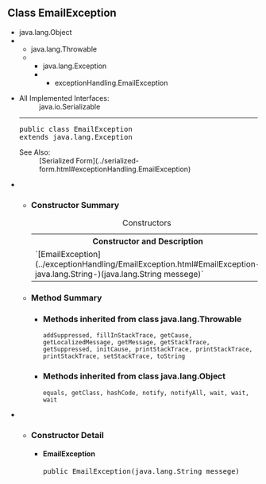  ## Class EmailException

</div>

<div class="contentContainer">

*   java.lang.Object
*   *   java.lang.Throwable
    *   *   java.lang.Exception
        *   *   exceptionHandling.EmailException

<div class="description">

*   <dl>

    <dt>All Implemented Interfaces:</dt>

    <dd>java.io.Serializable</dd>

    </dl>

    * * *

    <pre>public class <span class="typeNameLabel">EmailException</span>
    extends java.lang.Exception</pre>

    <dl>

    <dt><span class="seeLabel">See Also:</span></dt>

    <dd>[Serialized Form](../serialized-form.html#exceptionHandling.EmailException)</dd>

    </dl>

</div>

<div class="summary">

*   *   <a name="constructor.summary"></a>

        ### Constructor Summary

        <table class="memberSummary" border="0" cellpadding="3" cellspacing="0" summary="Constructor Summary table, listing constructors, and an explanation"><caption><span>Constructors</span><span class="tabEnd"> </span></caption>

        <tbody>

        <tr>

        <th class="colOne" scope="col">Constructor and Description</th>

        </tr>

        <tr class="altColor">

        <td class="colOne">`<span class="memberNameLink">[EmailException](../exceptionHandling/EmailException.html#EmailException-java.lang.String-)</span>(java.lang.String messege)` </td>

        </tr>

        </tbody>

        </table>

    *   <a name="method.summary"></a>

        ### Method Summary

        *   <a name="methods.inherited.from.class.java.lang.Throwable"></a>

            ### Methods inherited from class java.lang.Throwable

            `addSuppressed, fillInStackTrace, getCause, getLocalizedMessage, getMessage, getStackTrace, getSuppressed, initCause, printStackTrace, printStackTrace, printStackTrace, setStackTrace, toString`
        *   <a name="methods.inherited.from.class.java.lang.Object"></a>

            ### Methods inherited from class java.lang.Object

            `equals, getClass, hashCode, notify, notifyAll, wait, wait, wait`

</div>

<div class="details">

*   *   <a name="constructor.detail"></a>

        ### Constructor Detail

        <a name="EmailException-java.lang.String-"></a>
        *   #### EmailException

            <pre>public EmailException(java.lang.String messege)</pre>
